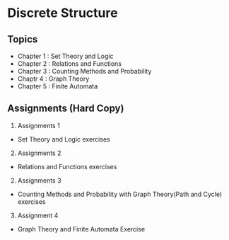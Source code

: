 # Discrete Structure

## Topics
* Chapter 1 : Set Theory and Logic
* Chapter 2 : Relations and Functions
* Chapter 3 : Counting Methods and Probability
* Chaptr 4 : Graph Theory
* Chapter 5 : Finite Automata

## Assignments (Hard Copy)
1. Assignments 1 
* Set Theory and Logic exercises

2. Assignments 2 
* Relations and Functions exercises

2. Assignments 3 
* Counting Methods and Probability with Graph Theory(Path and Cycle) exercises

3. Assignment 4
* Graph Theory and Finite Automata Exercise

